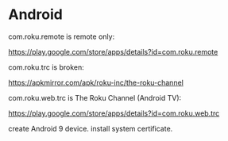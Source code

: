 # Android

com.roku.remote is remote only:

https://play.google.com/store/apps/details?id=com.roku.remote

com.roku.trc is broken:

https://apkmirror.com/apk/roku-inc/the-roku-channel

com.roku.web.trc is The Roku Channel (Android TV):

https://play.google.com/store/apps/details?id=com.roku.web.trc

create Android 9 device. install system certificate.
